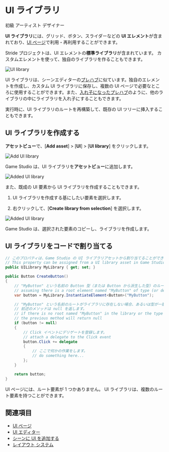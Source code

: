 # UI ライブラリ
<!--
# UI libraries
-->

<span class="badge text-bg-primary">初級</span>
<span class="badge text-bg-success">アーティスト</span>
<span class="badge text-bg-success">デザイナー</span>
<!--
<span class="badge text-bg-primary">Beginner</span>
<span class="badge text-bg-success">Artist</span>
<span class="badge text-bg-success">Designer</span>
-->

**UI ライブラリ**には、グリッド、ボタン、スライダーなどの **UI エレメント**が含まれており、[UI ページ](UI-pages.md)で利用・再利用することができます。
<!--
**UI libraries** contain **UI elements** such as grids, buttons, sliders and so on that you can use and re-use in your [UI pages](UI-pages.md). 
-->

Stride プロジェクトは、UI エレメントの**標準ライブラリ**が含まれています。
カスタムエレメントを使って、独自のライブラリを作ることもできます。
<!--
Stride projects include a **standard library** of UI elements. You can create your own libraries of custom elements too.
-->

![UI library](media/UI-library.png)

UI ライブラリは、シーンエディターの[プレハブ](../game-studio/prefabs/index.md)に似ています。独自のエレメントを作成し、カスタム UI ライブラリに保存し、複数の UI ページで必要なところに使用することができます。また、[入れ子になったプレハブ](../Game-studio/prefabs/nested-prefabs.md)のように、他のライブラリの中にライブラリを入れ子にすることもできます。
<!--
UI libraries are similar to [prefabs](../game-studio/prefabs/index.md) in the Scene Editor; you can create your own elements, save them in a custom UI library, and then use them wherever you need across multiple UI pages. You can also nest libraries inside other libraries, just like [nested prefabs](../game-studio/prefabs/nested-prefabs.md).
-->

実行時に、UI ライブラリのルートを再構築して、既存の UI ツリーに挿入することもできます。
<!--
At runtime, you can re-instantiate UI library roots and insert them into an existing UI tree.
-->

## UI ライブラリを作成する
<!--
## Create a UI library
-->

**アセットビュー**で、[**Add asset**] > [**UI**] > [**UI library**] をクリックします。
<!--
In the **Asset View**, click **Add asset > UI > UI library**.
-->

![Add UI library](media/add-ui-library.png)

Game Studio は、UI ライブラリを**アセットビュー**に追加します。
<!--
Game Studio adds the UI library to the **Asset View**.
-->

![Added UI library](media/added-ui-library.png)

また、既成の UI 要素から UI ライブラリを作成することもできます。
<!--
Alternatively, to create a UI library from an existing UI element:
-->

1. UI ライブラリを作成する基にしたい要素を選択します。

2. 右クリックして、[**Create library from selection**] を選択します。

<!--
1. Select the elements you want to create a UI library from.

2. Right-click and select **Create library from selection**.
-->

![Added UI library](media/create-library-from-selection.png)

Game Studio は、選択された要素のコピーし、ライブラリを作成します。
<!--
Game Studio creates a library with a copy of the elements you selected.
-->

## UI ライブラリをコードで割り当てる
<!--
## Assign a UI library in code
-->

```cs
// このプロパティは、Game Studio の UI ライブラリアセットから割り当てることができます。
// This property can be assigned from a UI library asset in Game Studio
public UILibrary MyLibrary { get; set; }

public Button CreateButton()
{
    // "MyButton" という名前の Button 型（または Button から派生した型）のルート要素があると仮定します。
    // assuming there is a root element named "MyButton" of type (or derived from) Button
    var button = MyLibrary.InstantiateElement<Button>("MyButton");

    // "MyButton" という名前のルートがライブラリに存在しない場合、あるいは型が一致しない場合は、
    // 前述のメソッドは null を返します。
    // if there is no root named "MyButton" in the library or the type does not match,
    // the previous method will return null
    if (button != null)
    {        
        // Click イベントにデリゲートを登録します。
        // attach a delegate to the Click event
        button.Click += delegate
        {
            // ここで何かの作業をします。
            // do something here...
        };
    }

    return button;
}
```

UI ページには、ルート要素が 1 つかありません。
UI ライブラリは、複数のルート要素を持つことができます。
<!--
UI pages have only one root element. UI libraries can have multiple root elements.
-->

## 関連項目
<!--
## See also
-->

* [UI ページ](ui-pages.md)
* [UI エディター](ui-editor.md)
* [シーンに UI を追加する](add-a-ui-to-a-scene.md)
* [レイアウト システム](layout-system.md)

<!--
* [UI pages](ui-pages.md)
* [UI editor](ui-editor.md)
* [Add a UI to a scene](add-a-ui-to-a-scene.md)
* [Layout system](layout-system.md)
-->
